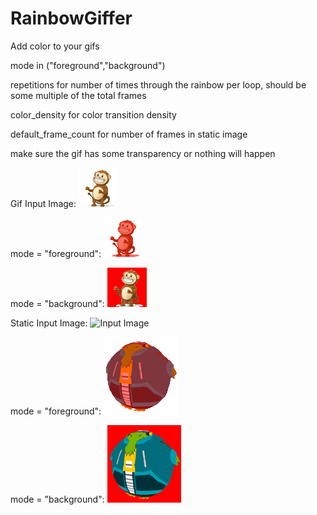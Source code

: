 # RainbowGiffer
Add color to your gifs

mode in ("foreground","background")

repetitions for number of times through the rainbow per loop, should be some multiple of the total frames

color_density for color transition density

default_frame_count for number of frames in static image

make sure the gif has some transparency or nothing will happen

Gif Input Image:
![Input Image](/monkey_transparent_small.gif) 

mode = "foreground":
![Rainbow Foreground](/rainbow_foreground.gif)

mode = "background":
![Rainbow Background](/rainbow_background.gif) 


Static Input Image:
![Input Image](/latchball.gif) 

mode = "foreground":
![Rainbow Foreground](/latchball_rainbow_foreground.gif)

mode = "background":
![Rainbow Background](/latchball_rainbow_background.gif) 
